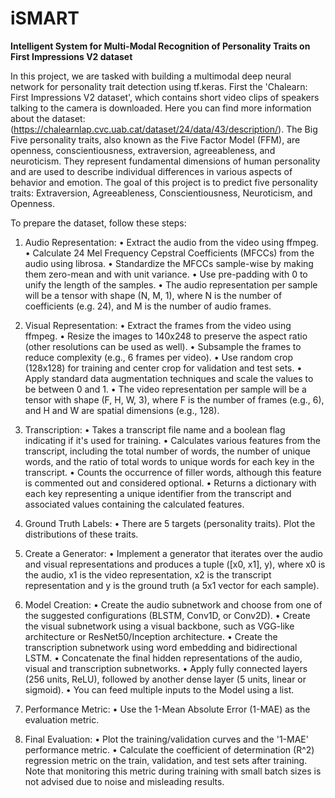 # iSMART
**Intelligent System for Multi-Modal Recognition of Personality Traits on First Impressions V2 dataset**

In this project, we are tasked with building a multimodal deep neural network for personality trait detection using tf.keras. First the 'Chalearn: First Impressions V2 dataset', which contains short video clips of speakers talking to the camera is downloaded. Here you can find more information about the dataset:(https://chalearnlap.cvc.uab.cat/dataset/24/data/43/description/). The Big Five personality traits, also known as the Five Factor Model (FFM), are openness, conscientiousness, extraversion, agreeableness, and neuroticism. They represent fundamental dimensions of human personality and are used to describe individual differences in various aspects of behavior and emotion. The goal of this project is to predict five personality traits: Extraversion, Agreeableness, Conscientiousness, Neuroticism, and Openness. 

To prepare the dataset, follow these steps:

1. Audio Representation:
   •	Extract the audio from the video using ffmpeg.
   •	Calculate 24 Mel Frequency Cepstral Coefficients (MFCCs) from the audio using librosa.
   •	Standardize the MFCCs sample-wise by making them zero-mean and with unit variance.
   •	Use pre-padding with 0 to unify the length of the samples.
   •	The audio representation per sample will be a tensor with shape (N, M, 1), where N is the number of coefficients (e.g. 24), and M is the number of audio frames.

3. Visual Representation:
   •	Extract the frames from the video using ffmpeg.
   •	Resize the images to 140x248 to preserve the aspect ratio (other resolutions can be used as well).
   •	Subsample the frames to reduce complexity (e.g., 6 frames per video).
   •	Use random crop (128x128) for training and center crop for validation and test sets.
   •	Apply standard data augmentation techniques and scale the values to be between 0 and 1.
   •	The video representation per sample will be a tensor with shape (F, H, W, 3), where F is the number of frames (e.g., 6), and H and W are spatial dimensions (e.g., 128).

5.  Transcription:
   •	Takes a transcript file name and a boolean flag indicating if it's used for training.
   •	Calculates various features from the transcript, including the total number of words, the number of unique words, and the ratio of total words to unique words for each key in the transcript.
   •	Counts the occurrence of filler words, although this feature is commented out and considered optional.
   •	Returns a dictionary with each key representing a unique identifier from the transcript and associated values containing the calculated features.
        
7. Ground Truth Labels:
   •	There are 5 targets (personality traits). Plot the distributions of these traits.
   
9. Create a Generator:
    •	Implement a generator that iterates over the audio and visual representations and produces a tuple ([x0, x1], y), where x0 is the audio, x1 is the video representation, x2 is the transcript representation and y is the ground truth (a 5x1 vector for each sample).

11. Model Creation:
	•	Create the audio subnetwork and choose from one of the suggested configurations (BLSTM, Conv1D, or Conv2D).
   •	Create the visual subnetwork using a visual backbone, such as VGG-like architecture or ResNet50/Inception architecture.
   •	Create the transcription subnetwork using word embedding and bidirectional LSTM.
   •	Concatenate the final hidden representations of the audio, visual and transcription subnetworks.
   •	Apply fully connected layers (256 units, ReLU), followed by another dense layer (5 units, linear or sigmoid).
   •	You can feed multiple inputs to the Model using a list.

13. Performance Metric:
	•	Use the 1-Mean Absolute Error (1-MAE) as the evaluation metric.

15. Final Evaluation:
	•	Plot the training/validation curves and the '1-MAE' performance metric.
   •	Calculate the coefficient of determination (R^2) regression metric on the train, validation, and test sets after training. Note that monitoring this metric during training with small batch sizes is not advised due to noise and misleading results.
